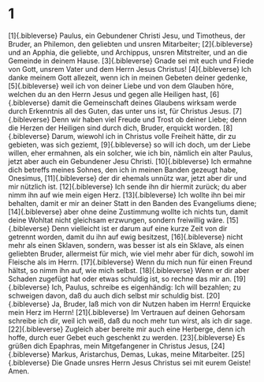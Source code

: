 # 1 
[1]{.bibleverse} Paulus, ein Gebundener Christi Jesu, und Timotheus, der Bruder, an Philemon, den geliebten und unsren Mitarbeiter; 
[2]{.bibleverse} und an Apphia, die geliebte, und Archippus, unsren Mitstreiter, und an die Gemeinde in deinem Hause. 
[3]{.bibleverse} Gnade sei mit euch und Friede von Gott, unsrem Vater und dem Herrn Jesus Christus! 
[4]{.bibleverse} Ich danke meinem Gott allezeit, wenn ich in meinen Gebeten deiner gedenke, 
[5]{.bibleverse} weil ich von deiner Liebe und von dem Glauben höre, welchen du an den Herrn Jesus und gegen alle Heiligen hast, 
[6]{.bibleverse} damit die Gemeinschaft deines Glaubens wirksam werde durch Erkenntnis all des Guten, das unter uns ist, für Christus Jesus. 
[7]{.bibleverse} Denn wir haben viel Freude und Trost ob deiner Liebe; denn die Herzen der Heiligen sind durch dich, Bruder, erquickt worden. 
[8]{.bibleverse} Darum, wiewohl ich in Christus volle Freiheit hätte, dir zu gebieten, was sich geziemt, 
[9]{.bibleverse} so will ich doch, um der Liebe willen, eher ermahnen, als ein solcher, wie ich bin, nämlich ein alter Paulus, jetzt aber auch ein Gebundener Jesu Christi. 
[10]{.bibleverse} Ich ermahne dich betreffs meines Sohnes, den ich in meinen Banden gezeugt habe, Onesimus, 
[11]{.bibleverse} der dir ehemals unnütz war, jetzt aber dir und mir nützlich ist. 
[12]{.bibleverse} Ich sende ihn dir hiermit zurück; du aber nimm ihn auf wie mein eigen Herz. 
[13]{.bibleverse} Ich wollte ihn bei mir behalten, damit er mir an deiner Statt in den Banden des Evangeliums diene; 
[14]{.bibleverse} aber ohne deine Zustimmung wollte ich nichts tun, damit deine Wohltat nicht gleichsam erzwungen, sondern freiwillig wäre. 
[15]{.bibleverse} Denn vielleicht ist er darum auf eine kurze Zeit von dir getrennt worden, damit du ihn auf ewig besitzest, 
[16]{.bibleverse} nicht mehr als einen Sklaven, sondern, was besser ist als ein Sklave, als einen geliebten Bruder, allermeist für mich, wie viel mehr aber für dich, sowohl im Fleische als im Herrn. 
[17]{.bibleverse} Wenn du mich nun für einen Freund hältst, so nimm ihn auf, wie mich selbst. 
[18]{.bibleverse} Wenn er dir aber Schaden zugefügt hat oder etwas schuldig ist, so rechne das mir an. 
[19]{.bibleverse} Ich, Paulus, schreibe es eigenhändig: Ich will bezahlen; zu schweigen davon, daß du auch dich selbst mir schuldig bist. 
[20]{.bibleverse} Ja, Bruder, laß mich von dir Nutzen haben im Herrn! Erquicke mein Herz im Herrn! 
[21]{.bibleverse} Im Vertrauen auf deinen Gehorsam schreibe ich dir, weil ich weiß, daß du noch mehr tun wirst, als ich dir sage. 
[22]{.bibleverse} Zugleich aber bereite mir auch eine Herberge, denn ich hoffe, durch euer Gebet euch geschenkt zu werden. 
[23]{.bibleverse} Es grüßen dich Epaphras, mein Mitgefangener in Christus Jesus, 
[24]{.bibleverse} Markus, Aristarchus, Demas, Lukas, meine Mitarbeiter. 
[25]{.bibleverse} Die Gnade unsres Herrn Jesus Christus sei mit eurem Geiste! Amen. 
